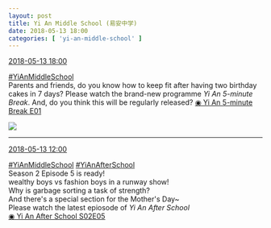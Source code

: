 ```yaml
---
layout: post
title: Yi An Middle School (易安中学)
date: 2018-05-13 18:00
categories: [ 'yi-an-middle-school' ]
---
```


<div class="weibo-info">
  <a href="https://weibo.com/6074218720/GgtKfbhbE">2018-05-13 18:00</a>
</div>

[#YiAnMiddleSchool](https://weibo.com/p/100808e5c67e0668537d4caddefd946dcff208/super_index)  
Parents and friends, do you know how to keep fit after having two birthday cakes in 7 days? Please watch the brand-new programme *Yi An 5-minute Break*. And, do you think this will be regularly released? [◉ Yi An 5-minute Break E01](https://www.bilibili.com/video/av23380798/)

<!-- more -->

<a href="//wx2.sinaimg.cn/mw690/006D4NLGgy1fr9v81dy5yj30u01hc7wh.jpg">
  <img class="weibo-pic-preview" src="//wx2.sinaimg.cn/orj360/006D4NLGgy1fr9v81dy5yj30u01hc7wh.jpg" />
</a>

---

<div class="weibo-info">
  <a href="https://weibo.com/6074218720/Ggrotw2cI">2018-05-13 12:00</a>
</div>

[#YiAnMiddleSchool](https://weibo.com/p/100808e5c67e0668537d4caddefd946dcff208/super_index) [#YiAnAfterSchool](https://weibo.com/p/100808f57cd722476872700a5522853faa7576)  
Season 2 Episode 5 is ready!  
wealthy boys vs fashion boys in a runway show!  
Why is garbage sorting a task of strength?  
And there's a special section for the Mother's Day~  
Please watch the latest epiosode of *Yi An After School*  
[◉ Yi An After School S02E05](http://www.iqiyi.com/v_19rrdcix1s.html)
